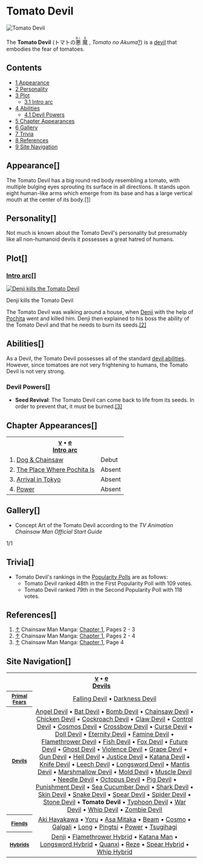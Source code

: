 # Tomato Devil

![Tomato Devil](https://static.wikia.nocookie.net/chainsaw-man/images/6/6e/Tomato_Devil_anime.png)

The **Tomato Devil** (トマトの<ruby lang="ja"><rb>悪</rb><rp> (</rp><rt>あく</rt><rp>) </rp></ruby> <ruby lang="ja"><rb>魔</rb><rp> (</rp><rt>ま</rt><rp>) </rp></ruby> , _Tomato no Akuma_[?](http://en.wikipedia.org/wiki/Help:Installing_Japanese_character_sets "wikipedia:Help:Installing Japanese character sets")) is a [devil](/wiki/Devil "Devil") that embodies the fear of tomatoes.

## Contents

-   [1 Appearance](#Appearance)
-   [2 Personality](#Personality)
-   [3 Plot](#Plot)
    -   [3.1 Intro arc](#Intro_arc)
-   [4 Abilities](#Abilities)
    -   [4.1 Devil Powers](#Devil_Powers)
-   [5 Chapter Appearances](#Chapter_Appearances)
-   [6 Gallery](#Gallery)
-   [7 Trivia](#Trivia)
-   [8 References](#References)
-   [9 Site Navigation](#Site_Navigation)

## Appearance\[[](https://auth.fandom.com/signin?redirect=https%3A%2F%2Fchainsaw-man.fandom.com%2Fwiki%2FTomato_Devil%3Fveaction%3Dedit%26section%3D1&uselang=en "Sign in to edit")\]

The Tomato Devil has a big round red body resembling a tomato, with multiple bulging eyes sprouting its surface in all directions. It stands upon eight human-like arms which emerge from its base and has a large vertical mouth at the center of its body.[\[1\]](#cite_note-Ch1Pg2_-_3-1)

## Personality\[[](https://auth.fandom.com/signin?redirect=https%3A%2F%2Fchainsaw-man.fandom.com%2Fwiki%2FTomato_Devil%3Fveaction%3Dedit%26section%3D2&uselang=en "Sign in to edit")\]

Not much is known about the Tomato Devil's personality but presumably like all non-humanoid devils it possesses a great hatred of humans.

## Plot\[[](https://auth.fandom.com/signin?redirect=https%3A%2F%2Fchainsaw-man.fandom.com%2Fwiki%2FTomato_Devil%3Fveaction%3Dedit%26section%3D3&uselang=en "Sign in to edit")\]

### [Intro arc](/wiki/Intro_arc "Intro arc")\[[](https://auth.fandom.com/signin?redirect=https%3A%2F%2Fchainsaw-man.fandom.com%2Fwiki%2FTomato_Devil%3Fveaction%3Dedit%26section%3D4&uselang=en "Sign in to edit")\]

[![Denji kills the Tomato Devil](https://static.wikia.nocookie.net/chainsaw-man/images/a/a4/Denji_kills_the_Tomato_Devil.png/revision/latest/scale-to-width-down/220?cb=20221011171157)](https://static.wikia.nocookie.net/chainsaw-man/images/a/a4/Denji_kills_the_Tomato_Devil.png/revision/latest?cb=20221011171157)

[](/wiki/File:Denji_kills_the_Tomato_Devil.png)

Denji kills the Tomato Devil

The Tomato Devil was walking around a house, when [Denji](/wiki/Denji "Denji") with the help of [Pochita](/wiki/Pochita "Pochita") went and killed him. Denji then explained to his boss the ability of the Tomato Devil and that he needs to burn its seeds.[\[2\]](#cite_note-Ch1Pg2_-_4-2)  

## Abilities\[[](https://auth.fandom.com/signin?redirect=https%3A%2F%2Fchainsaw-man.fandom.com%2Fwiki%2FTomato_Devil%3Fveaction%3Dedit%26section%3D5&uselang=en "Sign in to edit")\]

As a Devil, the Tomato Devil possesses all of the standard [devil abilities](/wiki/Devil#General_Abilities "Devil"). However, since tomatoes are not very frightening to humans, the Tomato Devil is not very strong.

### Devil Powers\[[](https://auth.fandom.com/signin?redirect=https%3A%2F%2Fchainsaw-man.fandom.com%2Fwiki%2FTomato_Devil%3Fveaction%3Dedit%26section%3D6&uselang=en "Sign in to edit")\]

-   **Seed Revival**: The Tomato Devil can come back to life from its seeds. In order to prevent that, it must be burned.[\[3\]](#cite_note-Ch1Pg4-3)

## Chapter Appearances\[[](https://auth.fandom.com/signin?redirect=https%3A%2F%2Fchainsaw-man.fandom.com%2Fwiki%2FTomato_Devil%3Fveaction%3Dedit%26section%3D7&uselang=en "Sign in to edit")\]

<table><tbody><tr><th colspan="2"><span><a href="/wiki/Template:Appearance/Intro_Arc" title="Template:Appearance/Intro Arc"><span title="View this template">v</span></a>&nbsp;<span>•</span>&nbsp;<a target="_blank" rel="noreferrer noopener" href="https://chainsaw-man.fandom.com/wiki/Template:Appearance/Intro_Arc?action=edit"><span title="You can edit this template. Please use the preview button before saving.">e</span></a></span><center><a href="/wiki/Intro_arc" title="Intro arc"><span>Intro arc</span></a></center></th></tr><tr><td>1. <a href="/wiki/Chapter_1" title="Chapter 1">Dog &amp; Chainsaw</a></td><td><span>Debut</span></td></tr><tr><td>2. <a href="/wiki/Chapter_2" title="Chapter 2">The Place Where Pochita Is</a></td><td><span>Absent</span></td></tr><tr><td>3. <a href="/wiki/Chapter_3" title="Chapter 3">Arrival in Tokyo</a></td><td><span>Absent</span></td></tr><tr><td>4. <a href="/wiki/Chapter_4" title="Chapter 4">Power</a></td><td><span>Absent</span></td></tr></tbody></table>

## Gallery\[[](https://auth.fandom.com/signin?redirect=https%3A%2F%2Fchainsaw-man.fandom.com%2Fwiki%2FTomato_Devil%3Fveaction%3Dedit%26section%3D8&uselang=en "Sign in to edit")\]

-   Concept Art of the Tomato Devil according to the _TV Animation Chainsaw Man Official Start Guide_
    

1/1

## Trivia\[[](https://auth.fandom.com/signin?redirect=https%3A%2F%2Fchainsaw-man.fandom.com%2Fwiki%2FTomato_Devil%3Fveaction%3Dedit%26section%3D9&uselang=en "Sign in to edit")\]

-   Tomato Devil's rankings in the [Popularity Polls](/wiki/Popularity_Polls "Popularity Polls") are as follows:
    -   Tomato Devil ranked 48th in the First Popularity Poll with 109 votes.
    -   Tomato Devil ranked 79th in the Second Popularity Poll with 118 votes.

## References\[[](https://auth.fandom.com/signin?redirect=https%3A%2F%2Fchainsaw-man.fandom.com%2Fwiki%2FTomato_Devil%3Fveaction%3Dedit%26section%3D10&uselang=en "Sign in to edit")\]

1.  [↑](#cite_ref-Ch1Pg2_-_3_1-0) Chainsaw Man Manga: [Chapter 1](/wiki/Chapter_1 "Chapter 1"), Pages 2 - 3
2.  [↑](#cite_ref-Ch1Pg2_-_4_2-0) Chainsaw Man Manga: [Chapter 1](/wiki/Chapter_1 "Chapter 1"), Pages 2 - 4
3.  [↑](#cite_ref-Ch1Pg4_3-0) Chainsaw Man Manga: [Chapter 1](/wiki/Chapter_1 "Chapter 1"), Page 4

## Site Navigation\[[](https://auth.fandom.com/signin?redirect=https%3A%2F%2Fchainsaw-man.fandom.com%2Fwiki%2FTomato_Devil%3Fveaction%3Dedit%26section%3D11&uselang=en "Sign in to edit")\]

<table align="center" cellpadding="2" cellspacing="2"><tbody><tr><th colspan="2"><span><a href="/wiki/Template:Devils" title="Template:Devils"><span title="View this template">v</span></a>&nbsp;<span>•</span>&nbsp;<a target="_blank" rel="noreferrer noopener" href="https://chainsaw-man.fandom.com/wiki/Template:Devils?action=edit"><span title="You can edit this template. Please use the preview button before saving.">e</span></a></span><center><a href="/wiki/Devil" title="Devil"><span>Devils</span></a></center></th></tr><tr><th><small><b><a href="/wiki/Devil#Primal_Devils" title="Devil"><span>Primal Fears</span></a></b></small></th><td align="center"><a href="/wiki/Falling_Devil" title="Falling Devil">Falling Devil</a> • <a href="/wiki/Darkness_Devil" title="Darkness Devil">Darkness Devil</a></td></tr><tr><th><small><b><a href="/wiki/Devil" title="Devil"><span>Devils</span></a></b></small></th><td align="center"><a href="/wiki/Angel_Devil" title="Angel Devil">Angel Devil</a> • <a href="/wiki/Bat_Devil" title="Bat Devil">Bat Devil</a> • <a href="/wiki/Reze" title="Reze">Bomb Devil</a> • <a href="/wiki/Pochita" title="Pochita">Chainsaw Devil</a> • <a href="/wiki/Bucky" title="Bucky">Chicken Devil</a> • <a href="/wiki/Cockroach_Devil" title="Cockroach Devil">Cockroach Devil</a> • <a href="/wiki/Claw_Devil" title="Claw Devil">Claw Devil</a> • <a href="/wiki/Control_Devil" title="Control Devil">Control Devil</a> • <a href="/wiki/Cosmo" title="Cosmo">Cosmos Devil</a> • <a href="/wiki/Quanxi" title="Quanxi">Crossbow Devil</a> • <a href="/wiki/Curse_Devil" title="Curse Devil">Curse Devil</a> • <a href="/wiki/Doll_Devil" title="Doll Devil">Doll Devil</a> • <a href="/wiki/Eternity_Devil" title="Eternity Devil">Eternity Devil</a> • <a href="/wiki/Fami" title="Fami">Famine Devil</a> • <a href="/wiki/Flamethrower_Hybrid" title="Flamethrower Hybrid">Flamethrower Devil</a> • <a href="/wiki/Fish_Devil" title="Fish Devil">Fish Devil</a> • <a href="/wiki/Fox_Devil" title="Fox Devil">Fox Devil</a> • <a href="/wiki/Future_Devil" title="Future Devil">Future Devil</a> • <a href="/wiki/Ghost_Devil" title="Ghost Devil">Ghost Devil</a> • <a href="/wiki/Galgali" title="Galgali">Violence Devil</a> • <a href="/wiki/Grape_Devil" title="Grape Devil">Grape Devil</a> • <a href="/wiki/Gun_Devil" title="Gun Devil">Gun Devil</a> • <a href="/wiki/Hell_Devil" title="Hell Devil">Hell Devil</a> • <a href="/wiki/Justice_Devil" title="Justice Devil">Justice Devil</a> • <a href="/wiki/Katana_Man" title="Katana Man">Katana Devil</a> • <a href="/wiki/Knife_Devil" title="Knife Devil">Knife Devil</a> • <a href="/wiki/Leech_Devil" title="Leech Devil">Leech Devil</a> • <a href="/wiki/Longsword_Hybrid" title="Longsword Hybrid">Longsword Devil</a> • <a href="/wiki/Mantis_Devil" title="Mantis Devil">Mantis Devil</a> • <a href="/wiki/Marshmallow_Devil" title="Marshmallow Devil">Marshmallow Devil</a> • <a href="/wiki/Mold_Devil" title="Mold Devil">Mold Devil</a> • <a href="/wiki/Muscle_Devil" title="Muscle Devil">Muscle Devil</a> • <a href="/wiki/Needle_Devil" title="Needle Devil">Needle Devil</a> • <a href="/wiki/Octopus_Devil" title="Octopus Devil">Octopus Devil</a> • <a href="/wiki/Pig_Devil" title="Pig Devil">Pig Devil</a> • <a href="/wiki/Punishment_Devil" title="Punishment Devil">Punishment Devil</a> • <a href="/wiki/Sea_Cucumber_Devil" title="Sea Cucumber Devil">Sea Cucumber Devil</a> • <a href="/wiki/Beam" title="Beam">Shark Devil</a> • <a href="/wiki/Skin_Devil" title="Skin Devil">Skin Devil</a> • <a href="/wiki/Snake_Devil" title="Snake Devil">Snake Devil</a> • <a href="/wiki/Spear_Hybrid" title="Spear Hybrid">Spear Devil</a> • <a href="/wiki/Spider_Devil" title="Spider Devil">Spider Devil</a> • <a href="/wiki/Stone_Devil" title="Stone Devil">Stone Devil</a> • <strong>Tomato Devil</strong> • <a href="/wiki/Typhoon_Devil" title="Typhoon Devil">Typhoon Devil</a> • <a href="/wiki/Yoru" title="Yoru">War Devil</a> • <a href="/wiki/Whip_Hybrid" title="Whip Hybrid">Whip Devil</a> • <a href="/wiki/Zombie_Devil" title="Zombie Devil">Zombie Devil</a></td></tr><tr><th><small><b><a href="/wiki/Fiend" title="Fiend"><span>Fiends</span></a></b></small></th><td align="center"><a href="/wiki/Aki_Hayakawa" title="Aki Hayakawa">Aki Hayakawa</a> • <a href="/wiki/Yoru" title="Yoru">Yoru</a> • <a href="/wiki/Asa_Mitaka" title="Asa Mitaka">Asa Mitaka</a> • <a href="/wiki/Beam" title="Beam">Beam</a> • <a href="/wiki/Cosmo" title="Cosmo">Cosmo</a> • <a href="/wiki/Galgali" title="Galgali">Galgali</a> • <a href="/wiki/Long" title="Long">Long</a> • <a href="/wiki/Pingtsi" title="Pingtsi">Pingtsi</a> • <a href="/wiki/Power" title="Power">Power</a> • <a href="/wiki/Tsugihagi" title="Tsugihagi">Tsugihagi</a></td></tr><tr><th><small><b><a href="/wiki/Hybrid" title="Hybrid"><span>Hybrids</span></a></b></small></th><td align="center"><a href="/wiki/Denji" title="Denji">Denji</a> • <a href="/wiki/Flamethrower_Hybrid" title="Flamethrower Hybrid">Flamethrower Hybrid</a> • <a href="/wiki/Katana_Man" title="Katana Man">Katana Man</a> • <a href="/wiki/Longsword_Hybrid" title="Longsword Hybrid">Longsword Hybrid</a> • <a href="/wiki/Quanxi" title="Quanxi">Quanxi</a> • <a href="/wiki/Reze" title="Reze">Reze</a> • <a href="/wiki/Spear_Hybrid" title="Spear Hybrid">Spear Hybrid</a> • <a href="/wiki/Whip_Hybrid" title="Whip Hybrid">Whip Hybrid</a></td></tr></tbody></table>